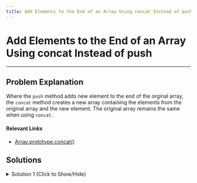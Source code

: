 ```yaml
---
title: Add Elements to the End of an Array Using concat Instead of push
---
```


# Add Elements to the End of an Array Using concat Instead of push

---
## Problem Explanation
Where the `push` method adds new element to the end of the orginal array, the `concat` method creates a new array containing the elements from the original array and the new element. The original array remains the same when using `concat`.

#### Relevant Links
- [Array.prototype.concat()](https://developer.mozilla.org/en-US/docs/Web/JavaScript/Reference/Global_Objects/Array/concat)

## Solutions

<details><summary>Solution 1 (Click to Show/Hide)</summary>

```javascript
function nonMutatingPush(original, newItem) {
  // Add your code below this line

  return original.concat(newItem);

  // Add your code above this line
}

var first = [1, 2, 3];
var second = [4, 5];
nonMutatingPush(first, second);
```
</details>